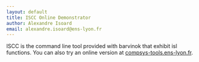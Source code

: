 ```yaml
---
layout: default
title: ISCC Online Demonstrator
author: Alexandre Isoard
email: alexandre.isoard@ens-lyon.fr
---
```


ISCC is the command line tool provided with barvinok that exhibit isl functions.
You can also try an online version at [compsys-tools.ens-lyon.fr](http://compsys-tools.ens-lyon.fr/iscc/).
